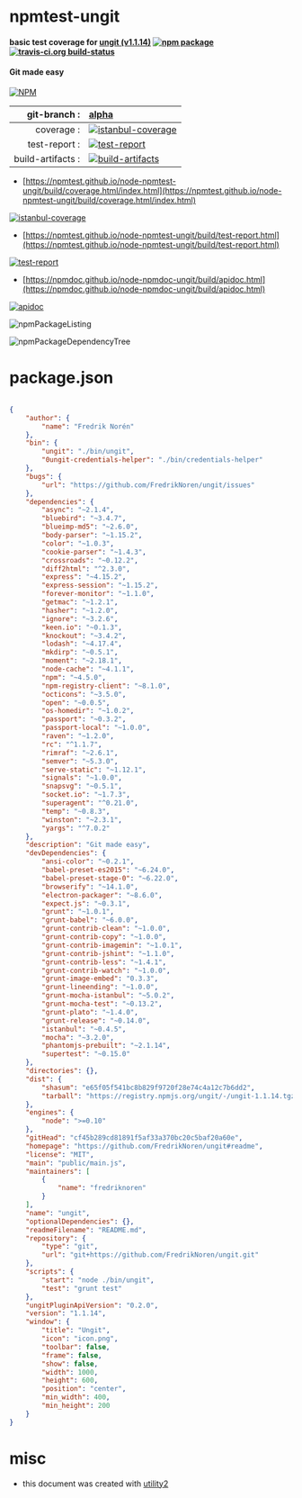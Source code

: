 # npmtest-ungit

#### basic test coverage for  [ungit (v1.1.14)](https://github.com/FredrikNoren/ungit#readme)  [![npm package](https://img.shields.io/npm/v/npmtest-ungit.svg?style=flat-square)](https://www.npmjs.org/package/npmtest-ungit) [![travis-ci.org build-status](https://api.travis-ci.org/npmtest/node-npmtest-ungit.svg)](https://travis-ci.org/npmtest/node-npmtest-ungit)

#### Git made easy

[![NPM](https://nodei.co/npm/ungit.png?downloads=true&downloadRank=true&stars=true)](https://www.npmjs.com/package/ungit)

| git-branch : | [alpha](https://github.com/npmtest/node-npmtest-ungit/tree/alpha)|
|--:|:--|
| coverage : | [![istanbul-coverage](https://npmtest.github.io/node-npmtest-ungit/build/coverage.badge.svg)](https://npmtest.github.io/node-npmtest-ungit/build/coverage.html/index.html)|
| test-report : | [![test-report](https://npmtest.github.io/node-npmtest-ungit/build/test-report.badge.svg)](https://npmtest.github.io/node-npmtest-ungit/build/test-report.html)|
| build-artifacts : | [![build-artifacts](https://npmtest.github.io/node-npmtest-ungit/glyphicons_144_folder_open.png)](https://github.com/npmtest/node-npmtest-ungit/tree/gh-pages/build)|

- [https://npmtest.github.io/node-npmtest-ungit/build/coverage.html/index.html](https://npmtest.github.io/node-npmtest-ungit/build/coverage.html/index.html)

[![istanbul-coverage](https://npmtest.github.io/node-npmtest-ungit/build/screenCapture.buildCi.browser.%252Ftmp%252Fbuild%252Fcoverage.lib.html.png)](https://npmtest.github.io/node-npmtest-ungit/build/coverage.html/index.html)

- [https://npmtest.github.io/node-npmtest-ungit/build/test-report.html](https://npmtest.github.io/node-npmtest-ungit/build/test-report.html)

[![test-report](https://npmtest.github.io/node-npmtest-ungit/build/screenCapture.buildCi.browser.%252Ftmp%252Fbuild%252Ftest-report.html.png)](https://npmtest.github.io/node-npmtest-ungit/build/test-report.html)

- [https://npmdoc.github.io/node-npmdoc-ungit/build/apidoc.html](https://npmdoc.github.io/node-npmdoc-ungit/build/apidoc.html)

[![apidoc](https://npmdoc.github.io/node-npmdoc-ungit/build/screenCapture.buildCi.browser.%252Ftmp%252Fbuild%252Fapidoc.html.png)](https://npmdoc.github.io/node-npmdoc-ungit/build/apidoc.html)

![npmPackageListing](https://npmtest.github.io/node-npmtest-ungit/build/screenCapture.npmPackageListing.svg)

![npmPackageDependencyTree](https://npmtest.github.io/node-npmtest-ungit/build/screenCapture.npmPackageDependencyTree.svg)



# package.json

```json

{
    "author": {
        "name": "Fredrik Norén"
    },
    "bin": {
        "ungit": "./bin/ungit",
        "0ungit-credentials-helper": "./bin/credentials-helper"
    },
    "bugs": {
        "url": "https://github.com/FredrikNoren/ungit/issues"
    },
    "dependencies": {
        "async": "~2.1.4",
        "bluebird": "~3.4.7",
        "blueimp-md5": "~2.6.0",
        "body-parser": "~1.15.2",
        "color": "~1.0.3",
        "cookie-parser": "~1.4.3",
        "crossroads": "~0.12.2",
        "diff2html": "^2.3.0",
        "express": "~4.15.2",
        "express-session": "~1.15.2",
        "forever-monitor": "~1.1.0",
        "getmac": "~1.2.1",
        "hasher": "~1.2.0",
        "ignore": "~3.2.6",
        "keen.io": "~0.1.3",
        "knockout": "~3.4.2",
        "lodash": "~4.17.4",
        "mkdirp": "~0.5.1",
        "moment": "~2.18.1",
        "node-cache": "~4.1.1",
        "npm": "~4.5.0",
        "npm-registry-client": "~8.1.0",
        "octicons": "~3.5.0",
        "open": "~0.0.5",
        "os-homedir": "~1.0.2",
        "passport": "~0.3.2",
        "passport-local": "~1.0.0",
        "raven": "~1.2.0",
        "rc": "^1.1.7",
        "rimraf": "~2.6.1",
        "semver": "~5.3.0",
        "serve-static": "~1.12.1",
        "signals": "~1.0.0",
        "snapsvg": "~0.5.1",
        "socket.io": "~1.7.3",
        "superagent": "^0.21.0",
        "temp": "~0.8.3",
        "winston": "~2.3.1",
        "yargs": "^7.0.2"
    },
    "description": "Git made easy",
    "devDependencies": {
        "ansi-color": "~0.2.1",
        "babel-preset-es2015": "~6.24.0",
        "babel-preset-stage-0": "~6.22.0",
        "browserify": "~14.1.0",
        "electron-packager": "~8.6.0",
        "expect.js": "~0.3.1",
        "grunt": "~1.0.1",
        "grunt-babel": "~6.0.0",
        "grunt-contrib-clean": "~1.0.0",
        "grunt-contrib-copy": "~1.0.0",
        "grunt-contrib-imagemin": "~1.0.1",
        "grunt-contrib-jshint": "~1.1.0",
        "grunt-contrib-less": "~1.4.1",
        "grunt-contrib-watch": "~1.0.0",
        "grunt-image-embed": "0.3.3",
        "grunt-lineending": "~1.0.0",
        "grunt-mocha-istanbul": "~5.0.2",
        "grunt-mocha-test": "~0.13.2",
        "grunt-plato": "~1.4.0",
        "grunt-release": "~0.14.0",
        "istanbul": "~0.4.5",
        "mocha": "~3.2.0",
        "phantomjs-prebuilt": "~2.1.14",
        "supertest": "~0.15.0"
    },
    "directories": {},
    "dist": {
        "shasum": "e65f05f541bc8b829f9720f28e74c4a12c7b6dd2",
        "tarball": "https://registry.npmjs.org/ungit/-/ungit-1.1.14.tgz"
    },
    "engines": {
        "node": ">=0.10"
    },
    "gitHead": "cf45b289cd81891f5af33a370bc20c5baf20a60e",
    "homepage": "https://github.com/FredrikNoren/ungit#readme",
    "license": "MIT",
    "main": "public/main.js",
    "maintainers": [
        {
            "name": "fredriknoren"
        }
    ],
    "name": "ungit",
    "optionalDependencies": {},
    "readmeFilename": "README.md",
    "repository": {
        "type": "git",
        "url": "git+https://github.com/FredrikNoren/ungit.git"
    },
    "scripts": {
        "start": "node ./bin/ungit",
        "test": "grunt test"
    },
    "ungitPluginApiVersion": "0.2.0",
    "version": "1.1.14",
    "window": {
        "title": "Ungit",
        "icon": "icon.png",
        "toolbar": false,
        "frame": false,
        "show": false,
        "width": 1000,
        "height": 600,
        "position": "center",
        "min_width": 400,
        "min_height": 200
    }
}
```



# misc
- this document was created with [utility2](https://github.com/kaizhu256/node-utility2)
